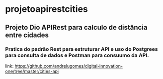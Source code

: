 # projetoapirestcities
## Projeto Dio APIRest para calculo de distância entre cidades

### Pratica do padrão Rest para estruturar API e uso do Postgrees para consulta de dados e Postman para consuumo da API.
link: https://github.com/andrelugomes/digital-innovation-one/tree/master/cities-api
